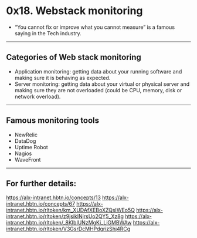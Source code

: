 # 0x18. Webstack monitoring
- “You cannot fix or improve what you cannot measure” is a famous saying in the Tech industry. 
---

## Categories of Web stack monitoring
- Application monitoring: getting data about your running software and making sure it is behaving as expected.
- Server monitoring: getting data about your virtual or physical server and making sure they are not overloaded (could be CPU, memory, disk or network overload).
---

## Famous monitoring tools
- NewRelic
- DataDog
- Uptime Robot
- Nagios
- WaveFront
---

## For further details:
<a>https://alx-intranet.hbtn.io/concepts/13</a>
<a>https://alx-intranet.hbtn.io/concepts/67</a>
<a>https://alx-intranet.hbtn.io/rltoken/km_XUDAfXEBoXZQsIWEo5Q</a>
<a>https://alx-intranet.hbtn.io/rltoken/z9jsikINjrsUo2QY5_Xz8g</a>
<a>https://alx-intranet.hbtn.io/rltoken/_8KIbIUNzMgKi_LiGMBWAw</a>
<a>https://alx-intranet.hbtn.io/rltoken/V3GsrDcMHPdgrizShj4RCg</a>
